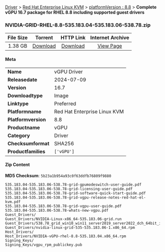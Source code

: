 
[Driver](/README.md)  >  [Red Hat Enterprise Linux KVM](/index/Driver/Red_Hat_Enterprise_Linux_KVM.md)  >  [platformVersion : 8.8](/index/Driver/Red_Hat_Enterprise_Linux_KVM/8.8.md)  >  **Complete vGPU 16.7 package for RHEL 8.8 including supported guest drivers**


### NVIDIA-GRID-RHEL-8.8-535.183.04-535.183.06-538.78.zip

| **File Size** | **Torrent**  | **HTTP Link** | **Internet Archive** |
|:-------------:|:------------:|:-------------:|:--------------------:|
| 1.38 GB |  [Download](https://archive.org/download/nvgpu_NVIDIA-GRID-RHEL-8.8-535.183.04-535.183.06-538.78.zip/nvgpu_NVIDIA-GRID-RHEL-8.8-535.183.04-535.183.06-538.78.zip_archive.torrent)       | [Download](https://archive.org/compress/nvgpu_NVIDIA-GRID-RHEL-8.8-535.183.04-535.183.06-538.78.zip) | [View Page](https://archive.org/details/nvgpu_NVIDIA-GRID-RHEL-8.8-535.183.04-535.183.06-538.78.zip)       |

#### Meta

<table>
<tr><td><strong>Name</strong></td><td>vGPU Driver</td></tr>
<tr><td><strong>Releasedate</strong></td><td>2024-07-09</td></tr>
<tr><td><strong>Version</strong></td><td>16.7</td></tr>
<tr><td><strong>Downloadtype</strong></td><td>Image</td></tr>
<tr><td><strong>Linktype</strong></td><td>Preferred</td></tr>
<tr><td><strong>Platformname</strong></td><td>Red Hat Enterprise Linux KVM</td></tr>
<tr><td><strong>Platformversion</strong></td><td>8.8</td></tr>
<tr><td><strong>Productname</strong></td><td>vGPU</td></tr>
<tr><td><strong>Category</strong></td><td>Driver</td></tr>
<tr><td><strong>Checksumformat</strong></td><td>SHA256</td></tr>
<tr><td><strong>Productfamilies</strong></td><td><code>['vGPU']</code></td></tr>
</table>

#### Zip Content

**MD5 Checksum**: `5b23a1b954a93c0f63ddfb76809f9880`

```text
535.183.04-535.183.06-538.78-grid-gpumodeswitch-user-guide.pdf
535.183.04-535.183.06-538.78-grid-licensing-user-guide.pdf
535.183.04-535.183.06-538.78-grid-software-quick-start-guide.pdf
535.183.04-535.183.06-538.78-grid-vgpu-release-notes-red-hat-el-kvm.pdf
535.183.04-535.183.06-538.78-grid-vgpu-user-guide.pdf
535.183.04-535.183.06-538.78-whats-new-vgpu.pdf
Guest_Drivers/
Guest_Drivers/NVIDIA-Linux-x86_64-535.183.06-grid.run
Guest_Drivers/538.78_grid_win10_win11_server2019_server2022_dch_64bit_international.exe
Guest_Drivers/nvidia-linux-grid-535-535.183.06-1.x86_64.rpm
Host_Drivers/
Host_Drivers/NVIDIA-vGPU-rhel-8.8-535.183.04.x86_64.rpm
Signing_Keys/
Signing_Keys/vgpu_rpm_publickey.pub
```